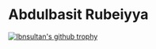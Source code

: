 # Abdulbasit Rubeiyya

  [![Ibnsultan's github trophy](https://github-profile-trophy.vercel.app/?username=ibnsultan&row=1&no-bg=true)](https://github.com/ibnsultan/github-profile-trophy)</div>
